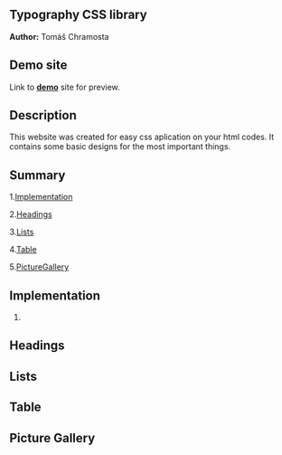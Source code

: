 ## Typography CSS library
**Author:** Tomáš Chramosta
## Demo site
Link to **[demo](https://pslib-cz.github.io/2022l4web-css-typographic-library-Toumas29/)** site for preview.
## Description 
This website was created for easy css aplication on your html codes. It contains some basic designs for the most important things.
## Summary 
1.[Implementation](https://github.com/pslib-cz/2022l4web-css-typographic-library-Toumas29#Implementation)

2.[Headings](https://github.com/pslib-cz/2022l4web-css-typographic-library-Toumas29#Headings)

3.[Lists](https://github.com/pslib-cz/2022l4web-css-typographic-library-Toumas29#Lists)

4.[Table](https://github.com/pslib-cz/2022l4web-css-typographic-library-Toumas29#Table)

5.[PictureGallery](https://github.com/pslib-cz/2022l4web-css-typographic-library-Toumas29#PictureGallery)
## Implementation
1.
## Headings
## Lists
## Table
## Picture Gallery
